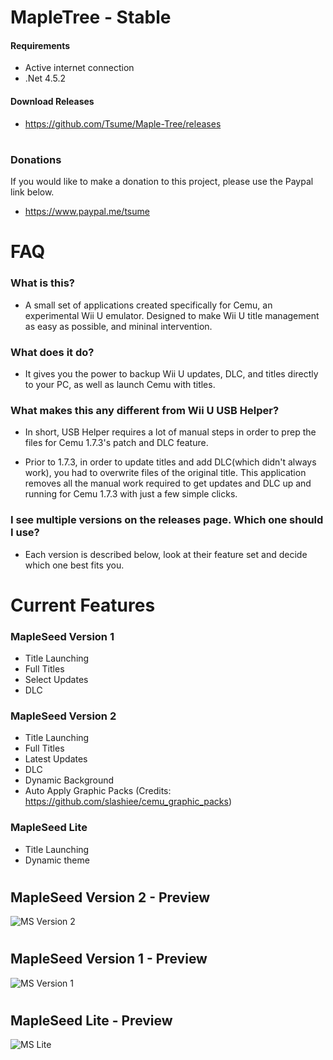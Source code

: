 # MapleTree - Stable

#### Requirements
- Active internet connection
- .Net 4.5.2

#### Download Releases
- https://github.com/Tsume/Maple-Tree/releases
# 
### Donations
If you would like to make a donation to this project, please use the Paypal link below.
- https://www.paypal.me/tsume
# 
# FAQ

### What is this?
- A small set of applications created specifically for Cemu, an experimental Wii U emulator. Designed to make Wii U title management as easy as possible, and mininal intervention.

### What does it do?
- It gives you the power to backup Wii U updates, DLC, and titles directly to your PC, as well as launch Cemu with titles.

### What makes this any different from Wii U USB Helper?
- In short, USB Helper requires a lot of manual steps in order to prep the files for Cemu 1.7.3's patch and DLC feature. 

- Prior to 1.7.3, in order to update titles and add DLC(which didn't always work), you had to overwrite files of the original title. This application removes all the manual work required to get updates and DLC up and running for Cemu 1.7.3 with just a few simple clicks.

### I see multiple versions on the releases page. Which one should I use?
- Each version is described below, look at their feature set and decide which one best fits you.
# 
# Current Features
### MapleSeed Version 1
- Title Launching
- Full Titles
- Select Updates
- DLC

### MapleSeed Version 2
- Title Launching
- Full Titles
- Latest Updates
- DLC
- Dynamic Background
- Auto Apply Graphic Packs (Credits: https://github.com/slashiee/cemu_graphic_packs)

### MapleSeed Lite
 - Title Launching
 - Dynamic theme
# 
## MapleSeed Version 2 - Preview
![MS Version 2](http://pixxy.in/RPg9255.png)
# 
## MapleSeed Version 1 - Preview
![MS Version 1](http://pixxy.in/1Nj3245.png)
# 
## MapleSeed Lite - Preview
![MS Lite](http://pixxy.in/ISL2199.gif)
